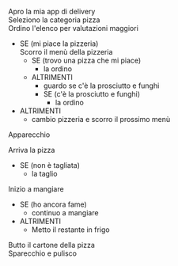 <!-- 
Ordinare una pizza
Tu non hai fame?!
Dopo una lunga giornata passata al pc, ho proprio voglia di concedermi una bella pizza succulenta! Sì, ma quale? Fammi dare un occhio al listino… Va beh, è inutile, tanto alla fine ordino sempre la stessa: una classica prosciutto e funghi. La pizza arriva ancora fumante, chissà se riuscirò a mangiarla tutta!
Di sicuro se ne avanzo una fetta devo ricordarmi di metterla in frigo, non come l’ultima volta!
 -->



Apro la mia app di delivery<br>
Seleziono la categoria pizza<br>
Ordino l'elenco per valutazioni maggiori<br>

- SE (mi piace la pizzeria)<br>
    Scorro il menù della pizzeria
    - SE (trovo una pizza che mi piace)
       -  la ordino
    - ALTRIMENTI 
        - guardo se c'è la prosciutto e funghi
        - SE (c'è la prosciutto e funghi)
            - la ordino
- ALTRIMENTI 
    - cambio pizzeria e scorro il prossimo menù
        
Apparecchio

Arriva la pizza
- SE (non è tagliata)
    - la taglio

Inizio a mangiare
- SE (ho ancora fame)
     - continuo a mangiare
 - ALTRIMENTI
     - Metto il restante in frigo

Butto il cartone della pizza<br>
Sparecchio e pulisco



        
        

    


